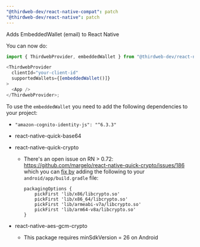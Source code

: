 ```yaml
---
"@thirdweb-dev/react-native-compat": patch
"@thirdweb-dev/react-native": patch
---
```


Adds EmbeddedWallet (email) to React Native

You can now do:

```javascript
import { ThirdwebProvider, embeddedWallet } from "@thirdweb-dev/react-native";

<ThirdwebProvider
  clientId="your-client-id"
  supportedWallets={[embeddedWallet()]}
>
  <App />
</ThirdwebProvider>;
```

To use the `embeddedWallet` you need to add the following dependencies to your project:

- `"amazon-cognito-identity-js": "^6.3.3"`
- react-native-quick-base64
- react-native-quick-crypto

  - There's an open issue on RN > 0.72: https://github.com/margelo/react-native-quick-crypto/issues/186 which you can [fix by](https://github.com/margelo/react-native-quick-crypto/issues/186#issuecomment-1663666739) adding the following to your `android/app/build.gradle` file:

    ```
    packagingOptions {
        pickFirst 'lib/x86/libcrypto.so'
        pickFirst 'lib/x86_64/libcrypto.so'
        pickFirst 'lib/armeabi-v7a/libcrypto.so'
        pickFirst 'lib/arm64-v8a/libcrypto.so'
    }
    ```

- react-native-aes-gcm-crypto
  - This package requires minSdkVersion = 26 on Android
